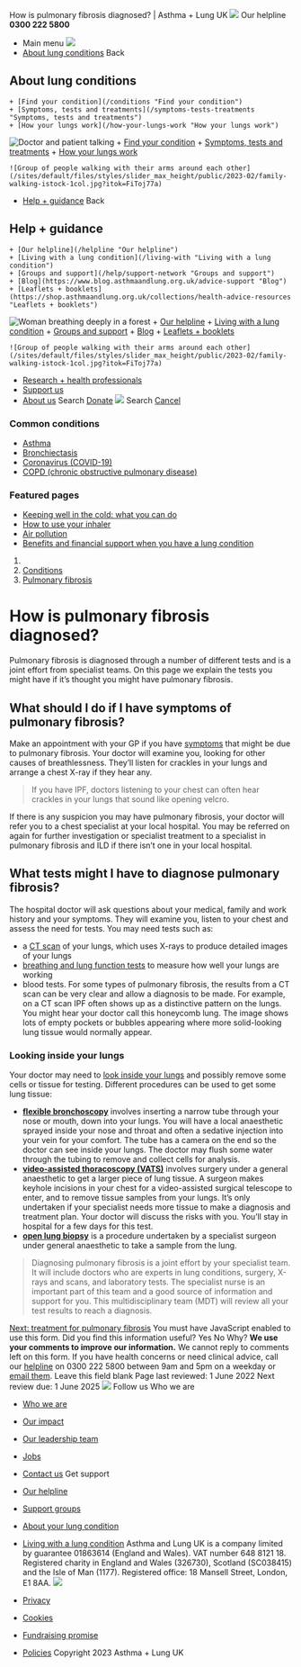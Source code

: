 
How is pulmonary fibrosis diagnosed? | Asthma + Lung UK
 [![](/themes/custom/asthma-lung-uk/images/aluk-logo.png)](/ "Homepage")
 Our helpline **0300 222 5800**
* Main menu
![](/wingsuit/asthma-lung-uk/images/aluk-logo.png)
* [About lung conditions](#about "About lung conditions")
 Back
 
## About lung conditions
	+ [Find your condition](/conditions "Find your condition")
	+ [Symptoms, tests and treatments](/symptoms-tests-treatments "Symptoms, tests and treatments")
	+ [How your lungs work](/how-your-lungs-work "How your lungs work")
![Doctor and patient talking](/sites/default/files/styles/slider_max_height/public/2023-02/119589.jpg?itok=IfMKqhqJ)
	+ [Find your condition](/conditions)
	+ [Symptoms, tests and treatments](/symptoms-tests-treatments)
	+ [How your lungs work](/how-your-lungs-work)
	
	
	![Group of people walking with their arms around each other](/sites/default/files/styles/slider_max_height/public/2023-02/family-walking-istock-1col.jpg?itok=FiToj77a)
* [Help + guidance](#get-support "Help + guidance")
 Back
 
## Help + guidance
	+ [Our helpline](/helpline "Our helpline")
	+ [Living with a lung condition](/living-with "Living with a lung condition")
	+ [Groups and support](/help/support-network "Groups and support")
	+ [Blog](https://www.blog.asthmaandlung.org.uk/advice-support "Blog")
	+ [Leaflets + booklets](https://shop.asthmaandlung.org.uk/collections/health-advice-resources "Leaflets + booklets")
![Woman breathing deeply in a forest](/sites/default/files/styles/slider_max_height/public/2023-02/A%2BLUK%20Generic73.jpg?itok=IY-jWei3)
	+ [Our helpline](/helpline)
	+ [Living with a lung condition](/living-with)
	+ [Groups and support](/help/support-network)
	+ [Blog](https://www.blog.asthmaandlung.org.uk/advice-support)
	+ [Leaflets + booklets](https://shop.asthmaandlung.org.uk/collections/health-advice-resources "Leaflets and booklets about lung conditions")
	
	
	![Group of people walking with their arms around each other](/sites/default/files/styles/slider_max_height/public/2023-02/family-walking-istock-1col.jpg?itok=FiToj77a)
* [Research + health professionals](/research-health-professionals "Research + health professionals")
* [Support us](/support-us "Support us")
* [About us](/about-us "About us")
Search
[Donate](https://action.asthmaandlung.org.uk/page/99720/donate/1?ea_tracking_id=General_WebsiteALUK_Header_Regular "Donate") 
 [![](/themes/custom/asthma-lung-uk/images/aluk-logo.png)](/ "Homepage")
Search
[Cancel](#)
### Common conditions
* [Asthma](/conditions/asthma)
* [Bronchiectasis](/conditions/bronchiectasis)
* [Coronavirus (COVID-19)](/conditions/coronavirus)
* [COPD (chronic obstructive pulmonary disease)](/conditions/copd-chronic-obstructive-pulmonary-disease)
### Featured pages
* [Keeping well in the cold: what you can do](/living-with/cold-weather)
* [How to use your inhaler](/living-with/inhaler-videos)
* [Air pollution](/living-with/air-pollution)
* [Benefits and financial support when you have a lung condition](/living-with/benefits)
1. 
3. [Conditions](/conditions)
5. [Pulmonary fibrosis](/conditions/pulmonary-fibrosis)
# How is pulmonary fibrosis diagnosed?
Pulmonary fibrosis is diagnosed through a number of different tests and is a joint effort from specialist teams. On this page we explain the tests you might have if it’s thought you might have pulmonary fibrosis.
## What should I do if I have symptoms of pulmonary fibrosis?
Make an appointment with your GP if you have [symptoms](https://www.blf.org.uk/support-for-you/pulmonary-fibrosis/symptoms) that might be due to pulmonary fibrosis.
Your doctor will examine you, looking for other causes of breathlessness. They’ll listen for crackles in your lungs and arrange a chest X-ray if they hear any.
> If you have IPF, doctors listening to your chest can often hear crackles in your lungs that sound like opening velcro.
> 
> 
> 
If there is any suspicion you may have pulmonary fibrosis, your doctor will refer you to a chest specialist at your local hospital. You may be referred on again for further investigation or specialist treatment to a specialist in pulmonary fibrosis and ILD if there isn’t one in your local hospital.
## What tests might I have to diagnose pulmonary fibrosis?
The hospital doctor will ask questions about your medical, family and work history and your symptoms. They will examine you, listen to your chest and assess the need for tests.
You may need tests such as:
* a [CT scan](https://www.blf.org.uk/support-for-you/breathing-tests/imaging-scans) of your lungs, which uses X-rays to produce detailed images of your lungs
* [breathing and lung function tests](https://www.blf.org.uk/support-for-you/breathing-tests) to measure how well your lungs are working
* blood tests.
For some types of pulmonary fibrosis, the results from a CT scan can be very clear and allow a diagnosis to be made. For example, on a CT scan IPF often shows up as a distinctive pattern on the lungs. You might hear your doctor call this honeycomb lung. The image shows lots of empty pockets or bubbles appearing where more solid-looking lung tissue would normally appear.
### Looking inside your lungs
Your doctor may need to [look inside your lungs](https://www.blf.org.uk/support-for-you/breathing-tests/looking-inside-your-lungs) and possibly remove some cells or tissue for testing. Different procedures can be used to get some lung tissue:
* [**flexible bronchoscopy**](https://www.blf.org.uk/support-for-you/breathing-tests/looking-inside-your-lungs#bronchoscopy) involves inserting a narrow tube through your nose or mouth, down into your lungs. You will have a local anaesthetic sprayed inside your nose and throat and often a sedative injection into your vein for your comfort. The tube has a camera on the end so the doctor can see inside your lungs. The doctor may flush some water through the tubing to remove and collect cells for analysis.
* [**video-assisted thoracoscopy (VATS)**](https://www.blf.org.uk/support-for-you/breathing-tests/looking-inside-your-lungs#vats) involves surgery under a general anaesthetic to get a larger piece of lung tissue. A surgeon makes keyhole incisions in your chest for a video-assisted surgical telescope to enter, and to remove tissue samples from your lungs. It’s only undertaken if your specialist needs more tissue to make a diagnosis and treatment plan. Your doctor will discuss the risks with you. You’ll stay in hospital for a few days for this test.
* [**open lung biopsy**](https://www.blf.org.uk/support-for-you/breathing-tests/looking-inside-your-lungs#biopsy) is a procedure undertaken by a specialist surgeon under general anaesthetic to take a sample from the lung.
> Diagnosing pulmonary fibrosis is a joint effort by your specialist team. It will include doctors who are experts in lung conditions, surgery, X-rays and scans, and laboratory tests. The specialist nurse is an important part of this team and a good source of information and support for you. This multidisciplinary team (MDT) will review all your test results to reach a diagnosis.
> 
> 
> 
[Next: treatment for pulmonary fibrosis](/conditions/pulmonary-fibrosis/treatment-pulmonary-fibrosis "Treatment for pulmonary fibrosis")
You must have JavaScript enabled to use this form.
Did you find this information useful?
Yes
No
Why?
**We use your comments to improve our information.** We cannot reply to comments left on this form. If you have health concerns or need clinical advice, call our [helpline](/helpline) on 0300 222 5800 between 9am and 5pm on a weekday or [email them](/helpline).
Leave this field blank
Page last reviewed: 
1 June 2022
Next review due: 
1 June 2025
 [![](/sites/default/files/2023-01/footer-logo%20%281%29.png)](/ "Homepage")
Follow us
 Who we are
 
* [Who we are](/about-us/who-we-are)
* [Our impact](/about-us/our-impact)
* [Our leadership team](/about-us/our-leadership-team)
* [Jobs](/work-us)
* [Contact us](/about-us/contact-us)
 Get support
 
* [Our helpline](/helpline)
* [Support groups](/help/support-network)
* [About your lung condition](/conditions)
* [Living with a lung condition](/living-with)
Asthma and Lung UK is a company limited by guarantee 01863614 (England and Wales). VAT number 648 8121 18.
Registered charity in England and Wales (326730), Scotland (SC038415) and the Isle of Man (1177). Registered office: 18 Mansell Street, London, E1 8AA.
[![](/sites/default/files/2023-01/reg-logo%20%281%29.png)](https://www.fundraisingregulator.org.uk)
![]()
![]()
* [Privacy](/privacy-policy)
* [Cookies](/cookies-how-we-use-them)
* [Fundraising promise](/fundraising-promise)
* [Policies](/about-us/policies)
 Copyright 2023 Asthma + Lung UK
 

